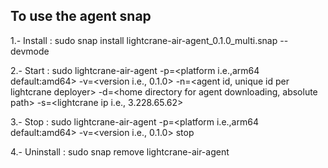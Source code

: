 ## To use the agent snap
1.- Install : sudo snap install lightcrane-air-agent_0.1.0_multi.snap --devmode

2.- Start : sudo lightcrane-air-agent -p=<platform i.e.,arm64 default:amd64> -v=<version i.e., 0.1.0> -n=<agent id, unique id per lightcrane deployer> -d=<home directory for agent downloading, absolute path> -s=<lightcrane ip i.e., 3.228.65.62>
  
3.- Stop : sudo lightcrane-air-agent -p=<platform i.e.,arm64 default:amd64> -v=<version i.e., 0.1.0> stop
  
4.- Uninstall : sudo snap remove lightcrane-air-agent
